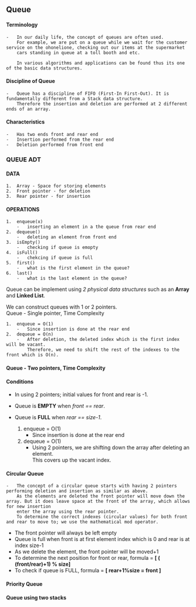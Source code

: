 Queue
--
#### Terminology
    -   In our daily life, the concept of queues are often used.  
        For example, we are put on a queue while we wait for the customer service on the ohonelione, checking out our items at the supermarket  
        cars standing in queue at a toll booth and etc.  
        
        In various algorithms and applications can be found thus its one of the basic data structures. 

#### Discipline of Queue

    -   Queue has a discipline of FIFO (First-In First-Out). It is fundamentally different from a Stack data structure.  
        Therefore the insertion and deletion are performed at 2 different ends of an array.   

#### Characteristics

    -   Has two ends front and rear end  
    -   Insertion performed from the rear end  
    -   Deletion performed from front end

### QUEUE ADT

#### DATA

    1.  Array - Space for storing elements
    2.  Front pointer - for deletion
    3.  Rear pointer - for insertion

#### OPERATIONS  

    1.  enqueue(x)  
        -   inserting an element in a the queue from rear end
    2.  dequeue()  
        -   deleting an element from front end
    3.  isEmpty()  
        -   checking if queue is emopty
    4.  isFull()  
        -   chekcing if queue is full
    5.  first()  
        -   what is the first element in the queue?
    6.  last()  
        -   what is the last element in the queue?
    
Queue can be implement using *2 physical data structures* such as an **Array** and **Linked  List**.

We can construct queues with 1 or 2 pointers.  
Queue - Single pointer, Time Complexity 
   
    1.  enqueue = O(1)  
        -   Since insertion is done at the rear end
    2.  dequeue = O(n)
        -   After deletion, the deleted index which is the first index will be vacant.  
            Therefore, we need to shift the rest of the indexes to the front which is O(n).

#### Queue - Two pointers, Time Complexity   

#### Conditions   
-   In using 2 pointers; initial values for front and rear is -1.  
-   Queue is **EMPTY** when *front == rear*.  
-   Queue is **FULL** when *rear == size-1*.


    1.  enqueue = O(1)  
        -   Since insertion is done at the rear end
    2.  dequeue = O(1)
        -   Using 2 pointers, we are shifting down the array after deleting an element.  
            This covers up the vacant index.
            
            
#### Circular Queue
    -   The concept of a circular queue starts with having 2 pointers performing deletion and insertion as similar as above.  
        As the elements are deleted the front pointer will move down the array. But it does leave space at the front of the array, which allows for new insertion  
        enter the array using the rear pointer. 
        To determine the correct indexes (circular values) for both front and rear to move to; we use the mathematical mod operator.
        
-   The front pointer will always be left empty
-   Queue is full when front is at first element index which is 0 and rear is at index size-1
-   As we delete the element, the front pointer will be moved+1
-   To determine the next position for front or rear, formula =  **[ ( (front/rear)+1) % size]**
-   To check if queue is FULL, formula = **[ rear+1%size = front ]**

        
        
#### Priority Queue


#### Queue using two stacks

